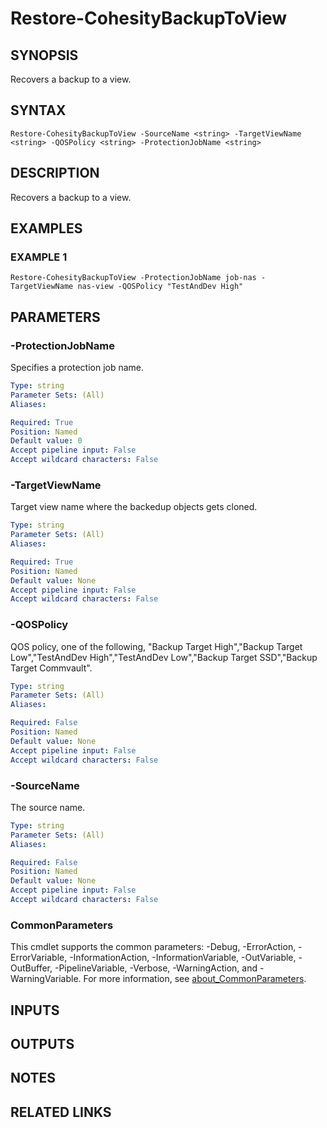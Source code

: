 # Restore-CohesityBackupToView

## SYNOPSIS
Recovers a backup to a view.

## SYNTAX

```
Restore-CohesityBackupToView -SourceName <string> -TargetViewName <string> -QOSPolicy <string> -ProtectionJobName <string>
```

## DESCRIPTION
Recovers a backup to a view.

## EXAMPLES

### EXAMPLE 1
```
Restore-CohesityBackupToView -ProtectionJobName job-nas -TargetViewName nas-view -QOSPolicy "TestAndDev High"
```

## PARAMETERS

### -ProtectionJobName
Specifies a protection job name.

```yaml
Type: string
Parameter Sets: (All)
Aliases:

Required: True
Position: Named
Default value: 0
Accept pipeline input: False
Accept wildcard characters: False
```

### -TargetViewName
Target view name where the backedup objects gets cloned.

```yaml
Type: string
Parameter Sets: (All)
Aliases:

Required: True
Position: Named
Default value: None
Accept pipeline input: False
Accept wildcard characters: False
```

### -QOSPolicy
QOS policy, one of the following, "Backup Target High","Backup Target Low","TestAndDev High","TestAndDev Low","Backup Target SSD","Backup Target Commvault".

```yaml
Type: string
Parameter Sets: (All)
Aliases:

Required: False
Position: Named
Default value: None
Accept pipeline input: False
Accept wildcard characters: False
```

### -SourceName
The source name.

```yaml
Type: string
Parameter Sets: (All)
Aliases:

Required: False
Position: Named
Default value: None
Accept pipeline input: False
Accept wildcard characters: False
```

### CommonParameters
This cmdlet supports the common parameters: -Debug, -ErrorAction, -ErrorVariable, -InformationAction, -InformationVariable, -OutVariable, -OutBuffer, -PipelineVariable, -Verbose, -WarningAction, and -WarningVariable. For more information, see [about_CommonParameters](http://go.microsoft.com/fwlink/?LinkID=113216).

## INPUTS

## OUTPUTS

## NOTES

## RELATED LINKS
